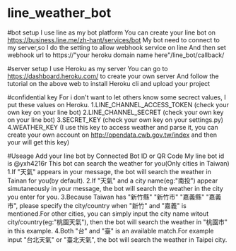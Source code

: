# line_weather_bot
#bot setup
I use line as my bot platform
You can create your line bot on https://business.line.me/zh-hant/services/bot
My bot need to connect to my server,so I do the setting to allow webhook service on line
And then set webhook url to 	https://"your heroku domain name here"/line_bot/callback/

#server setup
I use Heroku as my server
You can go to https://dashboard.heroku.com/ to create your own server
And follow the tutorial on the above web to install Heroku cli and upload your project

#confidential key
For i don't want to let others know some secrect values, I put these values on Heroku.
1.LINE_CHANNEL_ACCESS_TOKEN       (check your own key on your line bot)
2.LINE_CHANNEL_SECRET             (check your own key on your line bot)
3.SECRET_KEY                      (check your own key on your settings.py)
4.WEATHER_KEY                     (I use this key to access weather and parse it, you can create your own account on http://opendata.cwb.gov.tw/index and then your will get this key)

#Useage
Add your line bot by Connected Bot ID or QR Code
My line bot id is @yxh4216r
This bot can search the weather for you(Only cities in Taiwan)
1.If "天氣" appears in your message, the bot will search the weather in Tainan for you(by default).
2.If "天氣" and a city name(eg:"南投") appear simutaneously in your message, the bot will search the weather in the city you enter for you.
3.Because Taiwan has "新竹縣" "新竹市" "嘉義縣" "嘉義市", please specify the city/country when "新竹" and "嘉義" is mentioned.For other cities, you can simply input the city name witout city/country(eg:"桃園天氣"), then the bot will search the weather in "桃園市" in this example.
4.Both "台" and "臺" is an available match.For example input "台北天氣" or "臺北天氣", the bot will search the weather in Taipei city.
